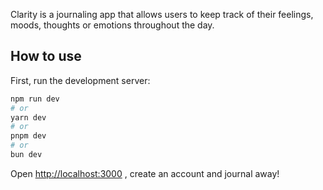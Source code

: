 Clarity is a journaling app that allows users to keep track of their feelings, moods, thoughts or emotions throughout the day.

## How to use

First, run the development server:

```bash
npm run dev
# or
yarn dev
# or
pnpm dev
# or
bun dev
```

Open [http://localhost:3000](http://localhost:3000) , create an account and journal away!
